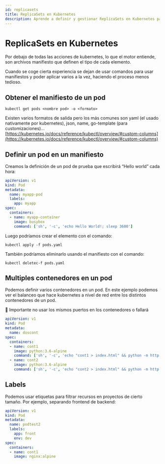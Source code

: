 ```yaml
---
id: replicasets
title: ReplicaSets en Kubernetes
description: Aprende a definir y gestionar ReplicaSets en Kubernetes para asegurar la disponibilidad de tus pods.
---
```


# ReplicaSets en Kubernetes

Por debajo de todas las acciones de kubernetes, lo que el motor entiende, son archivos manifiesto que definen el tipo de cada elemento.

Cuando se coge cierta experiencia se dejan de usar comandos para usar manifiestos y poder aplicar varios a la vez, haciendo el proceso menos tedioso.

## Obtener el manifiesto de un pod

``` shell
kubectl get pods <nombre pod> -o <formato>
```

Existen varios formatos de salida pero los más comunes son yaml (el usado nativamente por kubernetes), json,  name, go-template (para customizaciones)... [https://kubernetes.io/docs/reference/kubectl/overview/#custom-columns](https://kubernetes.io/docs/reference/kubectl/overview/#custom-columns)

## Definir un pod en un manifiesto

Creamos la definición de un pod de prueba que escribirá “Hello world” cada hora:

``` yaml
apiVersion: v1
kind: Pod
metadata:
  name: myapp-pod
  labels:
    app: myapp
spec:
  containers:
  - name: myapp-container
    image: busybox
    command: ['sh', '-c', 'echo Hello World!; sleep 3600']
```

Luego podríamos crear el elemento con el comando:

``` shell
kubectl apply -f pods.yaml
```

También podríamos eliminarlo usando el manifiesto con el comando:

``` shell
kubectl deletec-f pods.yaml
```

## Multiples contenedores en un pod

Podemos definir varios contenedores en un pod. En este ejemplo podemos ver el balanceo que hace kubernetes a nivel de red entre los distintos contenedores de un pod.

<aside>
📢 Importante no usar los mismos puertos en los contenedores o fallará

</aside>

``` yaml
apiVersion: v1
kind: Pod
metadata:
  name: doscont
spec:
  containers:
  - name: cont1
    image: python:3.6-alpine
    command: ['sh', '-c', 'echo "cont1 > index.html" && python -m http.server 8082']
  - name: cont2
    image: python:3.6-alpine
    command: ['sh', '-c', 'echo "cont2 > index.html" && python -m http.server 8083']
```

## Labels

Podemos usar etiquetas para filtrar recursos en proyectos de cierto tamaño. Por ejemplo, separando frontend de backend:

```yaml
apiVersion: v1
kind: Pod
metadata:
  name: podtest2
  labels:
    app: front
    env: dev
spec:
  containers:
  - name: cont1
    image: nginx:alpine
